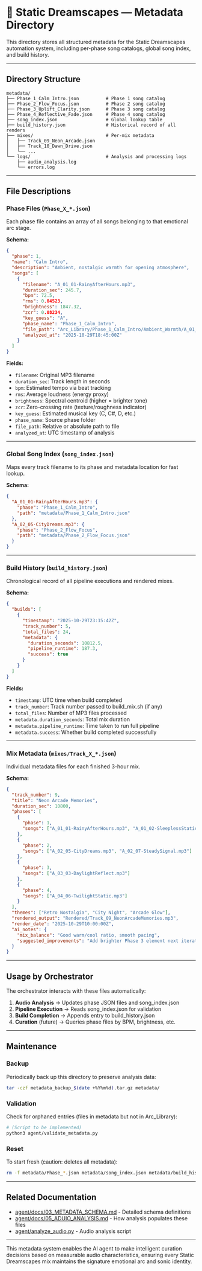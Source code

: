 # 🧾 Static Dreamscapes — Metadata Directory

This directory stores all structured metadata for the Static Dreamscapes automation system, including per-phase song catalogs, global song index, and build history.

---

## Directory Structure

```
metadata/
├── Phase_1_Calm_Intro.json          # Phase 1 song catalog
├── Phase_2_Flow_Focus.json          # Phase 2 song catalog
├── Phase_3_Uplift_Clarity.json      # Phase 3 song catalog
├── Phase_4_Reflective_Fade.json     # Phase 4 song catalog
├── song_index.json                  # Global lookup table
├── build_history.json               # Historical record of all renders
├── mixes/                           # Per-mix metadata
│   ├── Track_09_Neon_Arcade.json
│   ├── Track_10_Dawn_Drive.json
│   └── ...
└── logs/                            # Analysis and processing logs
    ├── audio_analysis.log
    └── errors.log
```

---

## File Descriptions

### Phase Files (`Phase_X_*.json`)

Each phase file contains an array of all songs belonging to that emotional arc stage.

**Schema:**
```json
{
  "phase": 1,
  "name": "Calm Intro",
  "description": "Ambient, nostalgic warmth for opening atmosphere",
  "songs": [
    {
      "filename": "A_01_01-RainyAfterHours.mp3",
      "duration_sec": 245.7,
      "bpm": 72.5,
      "rms": 0.04523,
      "brightness": 1847.32,
      "zcr": 0.08234,
      "key_guess": "A",
      "phase_name": "Phase_1_Calm_Intro",
      "file_path": "Arc_Library/Phase_1_Calm_Intro/Ambient_Warmth/A_01_01-RainyAfterHours.mp3",
      "analyzed_at": "2025-10-29T18:45:00Z"
    }
  ]
}
```

**Fields:**
- `filename`: Original MP3 filename
- `duration_sec`: Track length in seconds
- `bpm`: Estimated tempo via beat tracking
- `rms`: Average loudness (energy proxy)
- `brightness`: Spectral centroid (higher = brighter tone)
- `zcr`: Zero-crossing rate (texture/roughness indicator)
- `key_guess`: Estimated musical key (C, C#, D, etc.)
- `phase_name`: Source phase folder
- `file_path`: Relative or absolute path to file
- `analyzed_at`: UTC timestamp of analysis

---

### Global Song Index (`song_index.json`)

Maps every track filename to its phase and metadata location for fast lookup.

**Schema:**
```json
{
  "A_01_01-RainyAfterHours.mp3": {
    "phase": "Phase_1_Calm_Intro",
    "path": "metadata/Phase_1_Calm_Intro.json"
  },
  "A_02_05-CityDreams.mp3": {
    "phase": "Phase_2_Flow_Focus",
    "path": "metadata/Phase_2_Flow_Focus.json"
  }
}
```

---

### Build History (`build_history.json`)

Chronological record of all pipeline executions and rendered mixes.

**Schema:**
```json
{
  "builds": [
    {
      "timestamp": "2025-10-29T23:15:42Z",
      "track_number": 5,
      "total_files": 24,
      "metadata": {
        "duration_seconds": 10812.5,
        "pipeline_runtime": 187.3,
        "success": true
      }
    }
  ]
}
```

**Fields:**
- `timestamp`: UTC time when build completed
- `track_number`: Track number passed to build_mix.sh (if any)
- `total_files`: Number of MP3 files processed
- `metadata.duration_seconds`: Total mix duration
- `metadata.pipeline_runtime`: Time taken to run full pipeline
- `metadata.success`: Whether build completed successfully

---

### Mix Metadata (`mixes/Track_X_*.json`)

Individual metadata files for each finished 3-hour mix.

**Schema:**
```json
{
  "track_number": 9,
  "title": "Neon Arcade Memories",
  "duration_sec": 10800,
  "phases": [
    {
      "phase": 1,
      "songs": ["A_01_01-RainyAfterHours.mp3", "A_01_02-SleeplessStatic.mp3"]
    },
    {
      "phase": 2,
      "songs": ["A_02_05-CityDreams.mp3", "A_02_07-SteadySignal.mp3"]
    },
    {
      "phase": 3,
      "songs": ["A_03_03-DaylightReflect.mp3"]
    },
    {
      "phase": 4,
      "songs": ["A_04_06-TwilightStatic.mp3"]
    }
  ],
  "themes": ["Retro Nostalgia", "City Night", "Arcade Glow"],
  "rendered_output": "Rendered/Track_09_NeonArcadeMemories.mp3",
  "render_date": "2025-10-29T10:00:00Z",
  "ai_notes": {
    "mix_balance": "Good warm/cool ratio, smooth pacing",
    "suggested_improvements": "Add brighter Phase 3 element next iteration"
  }
}
```

---

## Usage by Orchestrator

The orchestrator interacts with these files automatically:

1. **Audio Analysis** → Updates phase JSON files and song_index.json
2. **Pipeline Execution** → Reads song_index.json for validation
3. **Build Completion** → Appends entry to build_history.json
4. **Curation** (future) → Queries phase files by BPM, brightness, etc.

---

## Maintenance

### Backup
Periodically back up this directory to preserve analysis data:
```bash
tar -czf metadata_backup_$(date +%Y%m%d).tar.gz metadata/
```

### Validation
Check for orphaned entries (files in metadata but not in Arc_Library):
```bash
# (Script to be implemented)
python3 agent/validate_metadata.py
```

### Reset
To start fresh (caution: deletes all metadata):
```bash
rm -f metadata/Phase_*.json metadata/song_index.json metadata/build_history.json
```

---

## Related Documentation

- [agent/docs/03_METADATA_SCHEMA.md](../agent/docs/03_METADATA_SCHEMA.md) - Detailed schema definitions
- [agent/docs/05_ADUIO_ANALYSIS.md](../agent/docs/05_ADUIO_ANALYSIS.md) - How analysis populates these files
- [agent/analyze_audio.py](../agent/analyze_audio.py) - Audio analysis script

---

This metadata system enables the AI agent to make intelligent curation decisions based on measurable audio characteristics, ensuring every Static Dreamscapes mix maintains the signature emotional arc and sonic identity.
